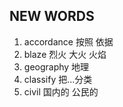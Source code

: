 ## NEW WORDS

1. accordance 按照 依据
2. blaze 烈火 大火 火焰
3. geography 地理
4. classify 把...分类
5. civil 国内的 公民的
